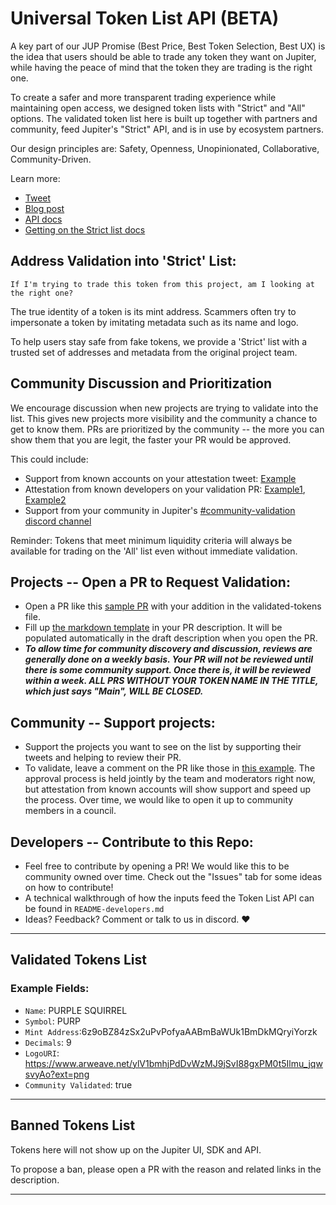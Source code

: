 # Universal Token List API (BETA)

A key part of our JUP Promise (Best Price, Best Token Selection, Best UX) is the idea that users should be able to trade any token they want on Jupiter, while having the peace of mind that the token they are trading is the right one.

To create a safer and more transparent trading experience while maintaining open access, we designed token lists with "Strict" and "All" options. The validated token list here is built up together with partners and community, feed Jupiter's "Strict" API, and is in use by ecosystem partners. 

Our design principles are: Safety, Openness, Unopinionated, Collaborative, Community-Driven. 

Learn more:
-  [Tweet](https://twitter.com/JupiterExchange/status/1625877026866446337?s=20)
-  [Blog post](https://station.jup.ag/blog/jupiter-token-list-api)
-  [API docs](https://station.jup.ag/docs/token-list/token-list-api)
-  [Getting on the Strict list docs](https://station.jup.ag/docs/get-your-token-onto-jup#getting-on-the-strict-list)

## Address Validation into 'Strict' List:
`If I'm trying to trade this token from this project, am I looking at the right one?`

The true identity of a token is its mint address. Scammers often try to impersonate a token by imitating metadata such as its name and logo. 

To help users stay safe from fake tokens, we provide a 'Strict' list with a trusted set of addresses and metadata from the original project team.

## Community Discussion and Prioritization 
We encourage discussion when new projects are trying to validate into the list. This gives new projects more visibility and the community a chance to get to know them. PRs are prioritized by the community -- the more you can show them that you are legit, the faster your PR would be approved. 

This could include:
 - Support from known accounts on your attestation tweet: [Example](https://twitter.com/Cogent_Crypto/status/1630963084037869569?s=20) 
- Attestation from known developers on your validation PR: [Example1](https://github.com/jup-ag/token-list/pull/165), [Example2](https://github.com/jup-ag/token-list/pull/76)
-  Support from your community in Jupiter's [#community-validation discord channel](https://discord.gg/jup)

  Reminder: Tokens that meet minimum liquidity criteria will always be available for trading on the 'All' list even without immediate validation.

## Projects -- Open a PR to Request Validation:
- Open a PR like this [sample PR](https://github.com/jup-ag/token-list/pull/76) with your addition in the validated-tokens file.
- Fill up [the markdown template](https://github.com/jup-ag/token-list/blob/main/pull_request_template.md) in your PR description. It will be populated automatically in the draft description when you open the PR.
- ***To allow time for community discovery and discussion, reviews are generally done on a weekly basis. Your PR will not be reviewed until there is some community support. Once there is, it will be reviewed within a week. ALL PRS WITHOUT YOUR TOKEN NAME IN THE TITLE, which just says "Main", WILL BE CLOSED.***

## Community -- Support projects: 
- Support the projects you want to see on the list by supporting their tweets and helping to review their PR.
- To validate, leave a comment on the PR like those in [this example](https://github.com/jup-ag/token-list/pull/76). The approval process is held jointly by the team and moderators right now, but attestation from known accounts will show support and speed up the process. Over time, we would like to open it up to community members in a council.

## Developers -- Contribute to this Repo: 
- Feel free to contribute by opening a PR! We would like this to be community owned over time. Check out the "Issues" tab for some ideas on how to contribute!
- A technical walkthrough of how the inputs feed the Token List API can be found in `README-developers.md`
- Ideas? Feedback? Comment or talk to us in discord. ❤️


<hr>

## Validated Tokens List

### Example Fields:  
- `Name`: PURPLE SQUIRREL
- `Symbol`: PURP
- `Mint Address`:6z9oBZ84zSx2uPvPofyaAABmBaWUk1BmDkMQryiYorzk 
- `Decimals`: 9 
- `LogoURI`: https://www.arweave.net/ylV1bmhjPdDvWzMJ9jSvI88gxPM0t5Ilmu_jqwsvyAo?ext=png
- `Community Validated`: true

<hr>

## Banned Tokens List
Tokens here will not show up on the Jupiter UI, SDK and API.

To propose a ban, please open a PR with the reason and related links in the description.


<hr>
